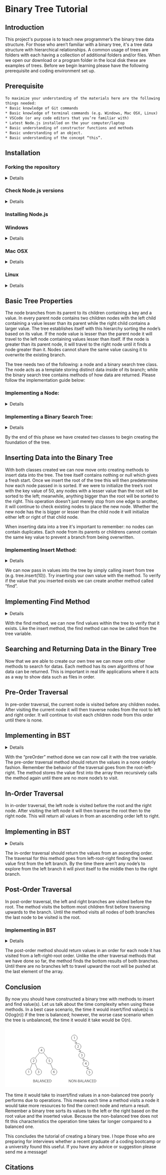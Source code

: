 # Binary Tree Tutorial

## Introduction
This project's purpose is to teach new programmer’s the binary tree data structure. For those who aren’t familiar with a binary tree, it's a tree data structure with hierarchical relationships. A common usage of trees are folders with each having a collection of additional folders and/or files. When we open our download or a program folder in the local disk these are examples of trees. Before we begin learning please have the following prerequisite and coding environment set up. 

## Prerequisite 
    To maximize your understanding of the materials here are the following things needed:
    * Basic knowledge of Git commands
    * Basic knowledge of terminal commands (e.g. Windows, Mac OSX, Linux) 
    * VSCode (or any code editors that you’re familiar with)
    * Latest Node.js installed on the your computer/laptop 
    * Basic understanding of constructor functions and methods
    * Basic understanding of an object. 
    * Basic understanding of the concept “this”.

## Installation


### Forking the repository
<details close>

1. Open your terminal and type “git --version” without quotes:
    - If the terminal returns “git version 2.25.1.windows/mac/linux.1” or equivalent you can proceed with the installation process.
    - If the the terminal doesn’t return the proper result please install git before proceeding using the link provided (https://git-scm.com/book/en/v2/Getting-Started-Installing-Git).
    <p><img src="./media/image31.png" alt="snap-shot"><p>
    Figure 1. Tse, Vincent. "Checking git version". 30 June 2020. 

    *Caution*: If you would like to save your own work within your repository it's recommended to fork over git cloning. Under git clone by pushing changes from your folder this would alter the original repository. 

2. On the github repository “fork” the repository into your personal repo:
    <p><img src="./media/image32.png" alt="snap-shot"><p>
        Figure 2. Tse, Vincent. "Forking Binary Tree Tutorial". 30 June 2020. 

    - In the forked repo find the “Clone or Download” button.
        <p><img src="./media/image41.png" alt="snap-shot"><p>
        Figure 3. Tse, Vincent. "Find the Clone/Download button on repo". 30 June 2020. 
    - Once clicked the button will show a link; copy the link.
        <p><img src="./media/image42.png" alt="snap-shot"><p>
        Figure 4. Tse, Vincent. "Copy link from Clone/Download button". 30 June 2020. 
    - In the terminal enter the command “git clone” then paste the link.
        <p><img src="./media/image43.png" alt="snap-shot"><p>
        Figure 5. Tse, Vincent. "Clone the forked repo". 30 June 2020. 
    - After pressing enter, a folder of "BinaryTreeTutorial" should appear at your current directory. 
</details>

### Check Node.js versions 
<details close>

1. Open a new terminal on your computer.
    <p><img src="./media/image29.png" alt="snap-shot"><p>
    Figure 6. Tse, Vincent. "Open terminal application". 30 June 2020. 

2. In the terminal check if Node.js is installed by typing “node --version” and then “npm --version”.
    - If the terminal returns “v.12.16.1” and “6.13.4” or the latest version of node and/or NPM, proceed to the next step.
    - If the terminal does not return anything then node the version has not yet been installed.
        <p><img src="./media/image30.png" alt="snap-shot"><p>
         Figure 7. Tse, Vincent. "Checking Node and npm versions". 30 June 2020. 

3. Follow "Install Node.js" for instructions to set up your environment or move on to the "Basic Tree Properties" if already installed.
</details>

### Installing Node.js
 ### Windows
<details close>

1. To install Node on Windows please visit the link and download recommended users (https://nodejs.org/en/download/).
    <p><img src="./media/image25.png" alt="snap-shot" width="1500px" height="900px"><p>
    Figure 8. Tse, Vincent. "Checking git version". 30 June 2020. 

2. Once the exe file has been downloaded go to the download folder.
    <p><img src="./media/image26.png" alt="snap-shot"><p>

3. Once the file is found click the file and press "OK" button to install the Node files. 
    <p><img src="./media/image27.png" alt="snap-shot"><p>

4. Follow the instructions and press the button "next" to complete the installation.
    <p><img src="./media/image28.png" alt="snap-shot"><p>

5. Revisit "Check Node.js versions" step 2 to check node and npm has been installed.
</details>

### Mac OSX
<details close>

1. To install Node on Mac OSX check to see if you have home brew by typing “which brew”
    - The terminal should return “/usr/local/bin/brew” confirming that brew is installed.If so proceed to the next step.
    - If not please install brew using this following guide (https://docs.brew.sh/Installation):
    <p><img src="./media/image33.png" alt="snap-shot"><p>

2. Revist step one of by confirming that brew has been installed.
    - If successful type in “brew install node” without quotes.
    - Revisit "Check Node.js versions" step 2 to check node and npm has been installed.
</details>

### Linux
<details close>

1. To install Node on Linux check to see if you have NVM (Node Version Manager) by typing “nvm --version”.
    - If the terminal returns “0.33.0” or the latest proceed to the next step. 
    - If not copy and paste the following code without quotes, "curl -o- https://raw.githubusercontent.com/nvm-sh/nvm/v0.35.3/install.sh | bash"
    <p><img src="./media/image34.png" alt="snap-shot"><p>
    
2. Close then open the terminal:
        - In the terminal type "nvm --version" with quotes.
        - If successful, type in “nvm install node” without quotes.
        - Revisit step 2 of "Check Node.js Versions" to check node and npm has been installed.
</details>

## Basic Tree Properties

The node branches from its parent to its children containing a key and a value. In every parent node contains two children nodes with the left child containing a value lesser than its parent while the right child contains a larger value. The tree establishes itself with this hierarchy sorting the node’s based on its value. If the node value is lesser than the parent node it will travel to the left node containing values lesser than itself. If the node is greater than its parent node, it will travel to the right node until it finds a node greater than it. Nodes cannot share the same value causing it to overwrite the existing branch. 

The tree needs two of the following: a node and a binary search tree class. The node acts as a template storing distinct data inside of its branch; while the binary search tree contains methods of how data are returned.  Please follow the implementation guide below:

### Implementing a Node:
<details close>

1. Declare a class with the name “Node”.
    <p><img src="./media/image21.png" alt="snap-shot"><p>
2. Within the Node class create a constructor method:
    - The constructor will accept one argument naming it “val”.
    - Within the constructor’s scope declare and initialize three variables:
            - value (e.g. this.value = val)
            - left (e.g. this.left = null)
            - right (e.g. this.right = null)
    <p><img src="./media/image6.png"  alt="snap-shot"><p>

</details>

### Implementing a Binary Search Tree:
<details close>

1. Declare a class with the name “BST”.
    <p><img src="./media/image17.png" alt="snap-shot"><p>
2. Within the BST class create a constructor method:
    - The constructor will accept no arguments.
    - Within the constructor scope declare and initialize one variable:
        - root (e..g this.root = null)
    <p><img src="./media/image4.png"> alt="snap-shot"<p>
3. Declare a new variable called tree:
    - Once done, create a new BST instance (e.g. new BST() ).
    <p><img src="./media/image18.png" alt="snap-shot"><p>  
</details>

By the end of this phase we have created two classes to begin creating the foundation of the tree. 

## Inserting Data into the Binary Tree

With both classes created we can now move onto creating methods to insert data into the tree. The tree itself contains nothing or null which gives a fresh start. Once we insert the root of the tree this will then predetermine how each node passed in is sorted. If we were to initialize the tree’s root with the key value of 50, any nodes with a lesser value than the root will be sorted to the left; meanwhile, anything bigger than the root will be sorted to the right. This operation doesn’t just merely stop from one edge to another, it will continue to check existing nodes to place the new node. Whether the new node has the is bigger or lesser than the child node it will initialize either left or right of that child node. 

When inserting data into a tree it's important to remember: no nodes can contain duplicates. Each node from its parents or childrens cannot contain the same key value to prevent a branch from being overwritten. 

### Implementing Insert Method:
<details close>

1. In the BST class create a method called “insert”:
    - The insert method will accept one argument that is passed through it. 
    <p><img src="./media/image11.png" alt="snap-shot"><p>

2. Declare a variable called “newNode” and “currNode”:
    - Initialize the variable by creating a new “Node” instance and pass the argument into its parameter. 
    - Initialize the “currNode” variable with the current root’s value (e.g. this.root).
        <p><img src="./media/image8.png"> alt="snap-shot"<p>

3. Check to see if the binary tree has a root:
    - If the root’s value is null, initialize the root's value with the “newNode”:
        - Then return the object using "this".
            <p><img src="./media/image9.png"> alt="snap-shot"<p>
    - Create a while-loop:
        - Within the loops statement, pass in “currNode.value” to verify that the current node is not empty and/or null.
            <p><img src="./media/image1.png"> alt="snap-shot"<p>
        - Create an if-statement whether the argument value is similar to the current node return “It already exists” with quotes. 
            <p><img src="./media/image19.png" alt="snap-shot"><p>
        - Create an if-else statement to compare the argument and the current node:
            - If the argument’s value is less than the current node’s value:
                - Check if the left node is empty and if it is initialize the left node with the argument. Then end the method by returning “this”. 
            - Otherwise re-assign the current node with the left child node (e..g currNode.left) 
            - Else if the argument is bigger than the root:
                - Check to see if the right node is empty if it is initialize the right node with argument. Then end the method by returning “this”.
                - Otherwise re-assign the current node with the right child node (e.g. currNode.right).

</details>

We can now pass in values into the tree by simply calling insert from tree (e.g. tree.insert(10)). Try inserting your own value with the method. To verify if the value that you inserted exists we can create another method called “find”. 

## Implementing Find Method
<details close>

1. In the BST class create a method called “find”:
    - The find method will accept one argument that is passed through it.
    <p><img src="./media/image13.png" alt="snap-shot"><p>

2. In the find method, declare a variable called “currNode” and initialize it with the root; while the other variable called “found” and initialize it with the boolean value “false”. 
    <p><img src="./media/image14.png" alt="snap-shot"><p>

3. Create a while-loop:
    -  Within the loop statement, pass in “currNode” and “!found” if the value has been found within the tree.
        <p><img src="./media/image24.png" alt="snap-shot"><p>
    - If the argument equals the current node’s value, re-assign the “found” variable to “true” to end the loop. 
    - If the argument is less than the current node’s value, re-assign “currNode” by traversing the left child node. 
    - If the argument is bigger than the current node’s value, re-assign “currNode” by traversing the right child node. 
        <p><img src="./media/image5.png" alt="snap-shot"> <p>

3. Create a if-else statement:
    - If found is equal to true return “currNode”.
    - Otherwise return “Does not exist” with quotes. 
        <p><img src="./media/image16.png" alt="snap-shot"><p>
</details>

With the find method, we can now find values within the tree to verify that it exists. Like the insert method, the find method can now be called from the tree variable. 

## Searching and Returning Data in the Binary Tree

Now that we are able to create our own tree we can move onto other methods to search for datas. Each method has its own algorithms of how data can be returned. This is important in real life applications where it acts as a way to show data such as files in order. 

## Pre-Order Traversal
In pre-order traversal, the current node is visited before any children nodes. After visiting the current node it will then traverse nodes from the root to left and right order. It will continue to visit each children node from this order until there is none. 

## Implementing in BST
<details close>

1. In BST class create a method called “preOrder”:
    - The “preOrder” method will accept two arguments:
        - One parameter should pass in the root value.
        - Second parameter should pass a default array (e.g. data = [])
        <p><img src="./media/image10.png" alt="snap-shot"><p>
2. Create an if statement:
    - Within the statement, check to see if the node isn’t null:
        - Create two if statement:
            - Push the current node’s value into the default array. 
            - Check if the current node has a left property:
                - If it does call the “preOrder” method passing in the current node left property and the default array. 
            - Check if the current node has a right property:
                - If it does call the “preOrder” method passing in the current node right property and the default array. 
        <p><img src="./media/image39.png" alt="snap-shot"><p>
3. Once the loop is done return the default array containing all values. 
        <p><img src="./media/image40.png" alt="snap-shot"> <p>
</details>

With the “preOrder” method done we can now call it with the tree variable. The pre-order traversal method should return the values in a none orderly fashion. Remember the behavior of the traversal goes from the root-left-right. The method stores the value first into the array then recursively calls the method again until there are no more node’s to visit. 

## In-Order Traversal
In in-order traversal, the left node is visited before the root and the right node. After visiting the left node it will then traverse the root then to the right node. This will return all values in from an ascending order left to right. 

## Implementing in BST
<details close>

1.  In BST class create a method called “inOrder”:
    - The “inOrder” method will accept two arguments:
        - One parameter should pass in the root value.
        - Second parameter should pass a default array (e.g. data = [])
    <p><img src="./media/image12.png" alt="snap-shot"><p>        

2.  Create an if statement:
    - Within the statement, check to see if the node isn’t null..
        - Create two if statement:
            - Check if the current node has a left property:
                - If it does call the “inOrder” method passing in the current node left property and the default array. 
                - Push the current node’s value into the default array. 
            - Check if the current node has a right property:
                - If it does call the “inOrder” method passing in the current node right property and the default array. 
        <p><img src="./media/image38.png"> alt="snap-shot"<p>
3. Once the loop is done return the default array containing all values. 
        <p><img src="./media/image37.png" alt="snap-shot"><p>

</details>

The in-order traversal should return the values from an ascending order. The traversal for this method goes from left-root-right finding the lowest value first from the left branch. By the time there aren’t any node’s to explore from the left branch it will pivot itself to the middle then to the right branch. 

## Post-Order Traversal
In post-order traversal, the left and right branches are visited before the root. The method visits the bottom most children first before traversing upwards to the branch. Until the method visits all nodes of both branches the last node to be visited is the root. 

### Implementing in BST
<details close>

 1. In BST class create a method called “postOrder”:
    - The “preOrder” method will accept two arguments:
        - One parameter should pass in the root value.
        - Second parameter should pass a default array (e.g. data = [])
        <p><img src="./media/image7.png" alt="snap-shot"><p>

2. Create an if statement:
    - Within the statement, check to see if the node isn’t null..
    - Create two if statement:
        - Check if the current node has a left property:
            - If it does call the “postOrder” method passing in the current node left property and the default array. 
        - Check if the current node has a right property:
            - If it does call the “postOrder” method passing in the current node right property and the default array. 
        - Push the current node’s value into the default array. 
        <p><img src="./media/image36.png" alt="snap-shot"><p>

3. Once the loop is done return the default array containing all values. 
        <p><img src="./media/image35.png" alt="snap-shot"><p>
</details>

The post-order method should return values in an order for each node it has visited from a left-right-root order. Unlike the other traversal methods that we have done so far, the method finds the bottom results of both branches. Until there are no branches left to travel upward the root will be pushed at the last element of the array.  

## Conclusion 
By now you should have constructed a binary tree with methods to insert and find value(s). Let us talk about the time complexity when using these methods. In a best case scenario, the time it would insert/find value(s) is O(log(n)) if the tree is balanced; however, the worse case scenario when the tree is unbalanced, the time it would it take would be O(n). 

<p><img src="./media/image44.png"></p>

The time it would take to insert/find values in a non-balanced tree poorly performs due to operations. This means each time a method visits a node it would take more resources to find the correct node and return a result. Remember a binary tree sorts its values to the left or the right based on the root value and the inserted value. Because the non-balanced tree does not fit this characteristics the operation time takes far longer compared to a balanced one. 

This concludes the tutorial of creating a binary tree. I hope those who are preparing for interviews whether a recent graduate of a coding bootcamp or a university found this useful. If you have any advice or suggestion please send me a message!  

## Citations
